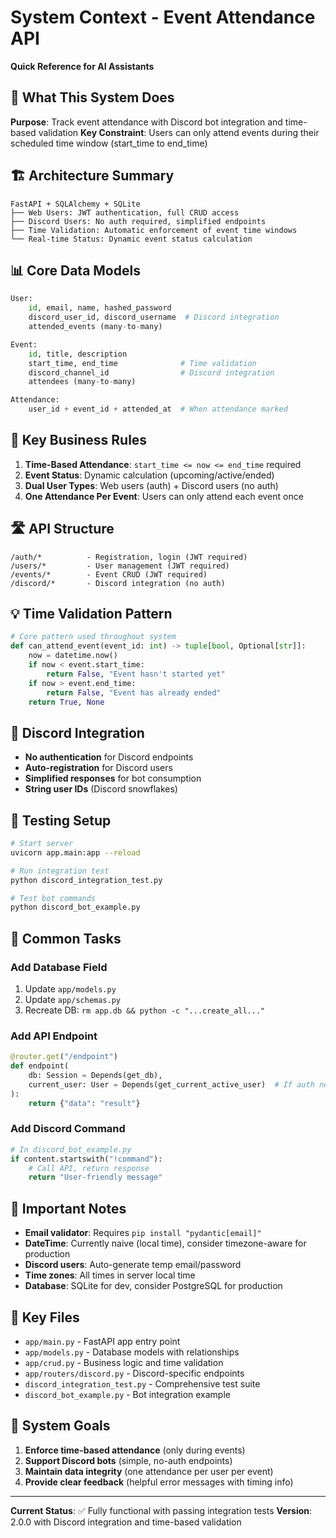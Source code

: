 # System Context - Event Attendance API

**Quick Reference for AI Assistants**

## 🎯 What This System Does

**Purpose**: Track event attendance with Discord bot integration and time-based validation
**Key Constraint**: Users can only attend events during their scheduled time window (start_time to end_time)

## 🏗️ Architecture Summary

```
FastAPI + SQLAlchemy + SQLite
├── Web Users: JWT authentication, full CRUD access
├── Discord Users: No auth required, simplified endpoints
├── Time Validation: Automatic enforcement of event time windows
└── Real-time Status: Dynamic event status calculation
```

## 📊 Core Data Models

```python
User:
    id, email, name, hashed_password
    discord_user_id, discord_username  # Discord integration
    attended_events (many-to-many)

Event:
    id, title, description
    start_time, end_time              # Time validation
    discord_channel_id                # Discord integration
    attendees (many-to-many)

Attendance:
    user_id + event_id + attended_at  # When attendance marked
```

## 🔑 Key Business Rules

1. **Time-Based Attendance**: `start_time <= now <= end_time` required
2. **Event Status**: Dynamic calculation (upcoming/active/ended)
3. **Dual User Types**: Web users (auth) + Discord users (no auth)
4. **One Attendance Per Event**: Users can only attend each event once

## 🛣️ API Structure

```
/auth/*          - Registration, login (JWT required)
/users/*         - User management (JWT required)
/events/*        - Event CRUD (JWT required)
/discord/*       - Discord integration (no auth)
```

## 💡 Time Validation Pattern

```python
# Core pattern used throughout system
def can_attend_event(event_id: int) -> tuple[bool, Optional[str]]:
    now = datetime.now()
    if now < event.start_time:
        return False, "Event hasn't started yet"
    if now > event.end_time:
        return False, "Event has already ended"
    return True, None
```

## 🤖 Discord Integration

- **No authentication** for Discord endpoints
- **Auto-registration** for Discord users
- **Simplified responses** for bot consumption
- **String user IDs** (Discord snowflakes)

## 🧪 Testing Setup

```bash
# Start server
uvicorn app.main:app --reload

# Run integration test
python discord_integration_test.py

# Test bot commands
python discord_bot_example.py
```

## 🔧 Common Tasks

### Add Database Field
1. Update `app/models.py`
2. Update `app/schemas.py`
3. Recreate DB: `rm app.db && python -c "...create_all..."`

### Add API Endpoint
```python
@router.get("/endpoint")
def endpoint(
    db: Session = Depends(get_db),
    current_user: User = Depends(get_current_active_user)  # If auth needed
):
    return {"data": "result"}
```

### Add Discord Command
```python
# In discord_bot_example.py
if content.startswith("!command"):
    # Call API, return response
    return "User-friendly message"
```

## 🚨 Important Notes

- **Email validator**: Requires `pip install "pydantic[email]"`
- **DateTime**: Currently naive (local time), consider timezone-aware for production
- **Discord users**: Auto-generate temp email/password
- **Time zones**: All times in server local time
- **Database**: SQLite for dev, consider PostgreSQL for production

## 📁 Key Files

- `app/main.py` - FastAPI app entry point
- `app/models.py` - Database models with relationships
- `app/crud.py` - Business logic and time validation
- `app/routers/discord.py` - Discord-specific endpoints
- `discord_integration_test.py` - Comprehensive test suite
- `discord_bot_example.py` - Bot integration example

## 🎯 System Goals

1. **Enforce time-based attendance** (only during events)
2. **Support Discord bots** (simple, no-auth endpoints)
3. **Maintain data integrity** (one attendance per user per event)
4. **Provide clear feedback** (helpful error messages with timing info)

---

**Current Status**: ✅ Fully functional with passing integration tests
**Version**: 2.0.0 with Discord integration and time-based validation 